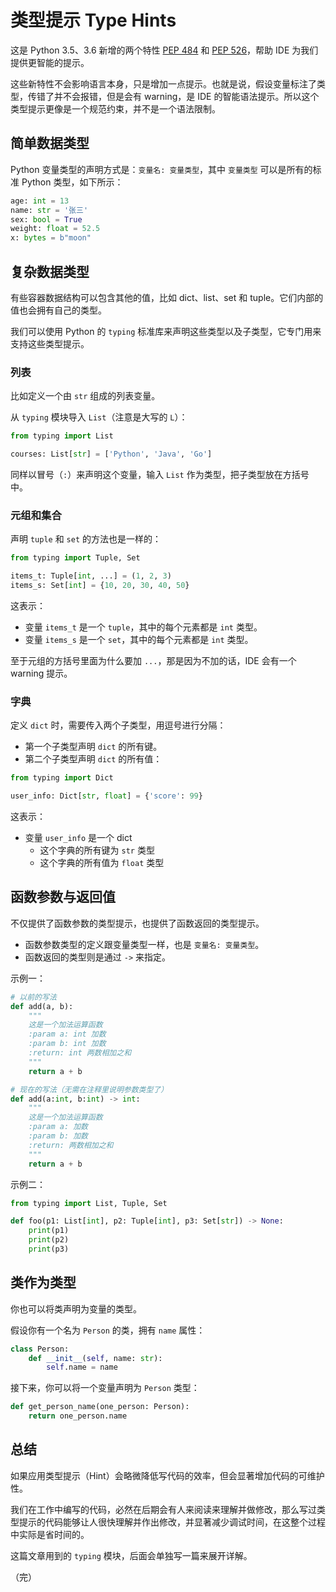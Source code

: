 # 类型提示 Type Hints

这是 Python 3.5、3.6 新增的两个特性 [PEP 484](https://peps.python.org/pep-0484/) 和 [PEP 526](https://peps.python.org/pep-0526/)，帮助 IDE 为我们提供更智能的提示。

这些新特性不会影响语言本身，只是增加一点提示。也就是说，假设变量标注了类型，传错了并不会报错，但是会有 warning，是 IDE 的智能语法提示。所以这个类型提示更像是一个规范约束，并不是一个语法限制。

## 简单数据类型

Python 变量类型的声明方式是：`变量名: 变量类型`，其中 `变量类型` 可以是所有的标准 Python 类型，如下所示：

```python
age: int = 13
name: str = '张三'
sex: bool = True
weight: float = 52.5
x: bytes = b"moon"
```

## 复杂数据类型

有些容器数据结构可以包含其他的值，比如 dict、list、set 和 tuple。它们内部的值也会拥有自己的类型。

我们可以使用 Python 的 `typing` 标准库来声明这些类型以及子类型，它专门用来支持这些类型提示。

### 列表

比如定义一个由 `str` 组成的列表变量。

从 `typing` 模块导入 `List`（注意是大写的 `L`）：

```python
from typing import List

courses: List[str] = ['Python', 'Java', 'Go']
```

同样以冒号（`:`）来声明这个变量，输入 `List` 作为类型，把子类型放在方括号中。

### 元组和集合

声明 `tuple` 和 `set` 的方法也是一样的：

```python
from typing import Tuple, Set

items_t: Tuple[int, ...] = (1, 2, 3)
items_s: Set[int] = {10, 20, 30, 40, 50}
```

这表示：

* 变量 `items_t` 是一个 `tuple`，其中的每个元素都是 `int` 类型。
* 变量 `items_s` 是一个 `set`，其中的每个元素都是 `int` 类型。

至于元组的方括号里面为什么要加 `...`，那是因为不加的话，IDE 会有一个 warning 提示。

### 字典

定义 `dict` 时，需要传入两个子类型，用逗号进行分隔：

* 第一个子类型声明 `dict` 的所有键。
* 第二个子类型声明 `dict` 的所有值：

```python
from typing import Dict

user_info: Dict[str, float] = {'score': 99}
```

这表示：

* 变量 `user_info` 是一个 dict
  * 这个字典的所有键为 `str` 类型
  * 这个字典的所有值为 `float` 类型

## 函数参数与返回值

不仅提供了函数参数的类型提示，也提供了函数返回的类型提示。

* 函数参数类型的定义跟变量类型一样，也是 `变量名: 变量类型`。
* 函数返回的类型则是通过 `->` 来指定。

示例一：

```python
# 以前的写法
def add(a, b):
    """
    这是一个加法运算函数
    :param a: int 加数
    :param b: int 加数
    :return: int 两数相加之和
    """
    return a + b

# 现在的写法（无需在注释里说明参数类型了）
def add(a:int, b:int) -> int:
    """
    这是一个加法运算函数
    :param a: 加数
    :param b: 加数
    :return: 两数相加之和
    """
    return a + b
```

示例二：

```python
from typing import List, Tuple, Set

def foo(p1: List[int], p2: Tuple[int], p3: Set[str]) -> None:
    print(p1)
    print(p2)
    print(p3)
```

## 类作为类型

你也可以将类声明为变量的类型。

假设你有一个名为 `Person` 的类，拥有 `name` 属性：

```python
class Person:
    def __init__(self, name: str):
        self.name = name
```

接下来，你可以将一个变量声明为 `Person` 类型：

```python
def get_person_name(one_person: Person):
    return one_person.name
```

## 总结

如果应用类型提示（Hint）会略微降低写代码的效率，但会显著增加代码的可维护性。

我们在工作中编写的代码，必然在后期会有人来阅读来理解并做修改，那么写过类型提示的代码能够让人很快理解并作出修改，并显著减少调试时间，在这整个过程中实际是省时间的。

这篇文章用到的 `typing` 模块，后面会单独写一篇来展开详解。

（完）

